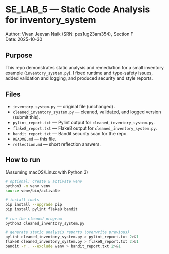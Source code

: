# SE_LAB_5 — Static Code Analysis for inventory_system

Author: Vivan Jeevan Naik (SRN: pes1ug23am354), Section F  
Date: 2025-10-30

## Purpose
This repo demonstrates static analysis and remediation for a small inventory example (`inventory_system.py`). I fixed runtime and type-safety issues, added validation and logging, and produced security and style reports.

## Files
- `inventory_system.py` — original file (unchanged).
- `cleaned_inventory_system.py` — cleaned, validated, and logged version (submit this).
- `pylint_report.txt` — Pylint output for `cleaned_inventory_system.py`.
- `flake8_report.txt` — Flake8 output for `cleaned_inventory_system.py`.
- `bandit_report.txt` — Bandit security scan for the repo.
- `README.md` — this file.
- `reflection.md` — short reflection answers.

## How to run
(Assuming macOS/Linux with Python 3)

```bash
# optional: create & activate venv
python3 -m venv venv
source venv/bin/activate

# install tools
pip install --upgrade pip
pip install pylint flake8 bandit

# run the cleaned program
python3 cleaned_inventory_system.py

# generate static analysis reports (overwrite previous)
pylint cleaned_inventory_system.py > pylint_report.txt 2>&1
flake8 cleaned_inventory_system.py > flake8_report.txt 2>&1
bandit -r . --exclude venv > bandit_report.txt 2>&1
